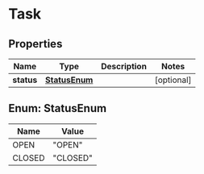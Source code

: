 

# Task

## Properties

Name | Type | Description | Notes
------------ | ------------- | ------------- | -------------
**status** | [**StatusEnum**](#StatusEnum) |  |  [optional]



## Enum: StatusEnum

Name | Value
---- | -----
OPEN | &quot;OPEN&quot;
CLOSED | &quot;CLOSED&quot;



